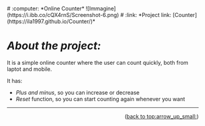 <div id="top"></div>
<br />
<div align="center">
  </a>
  <p align="center">
  </p>
</div>
# :computer: *Online Counter*
![Immagine](https://i.ibb.co/cQX4rnS/Screenshot-6.png)
# :link: *Project link: [Counter](https://ila1997.github.io/Counter/)*

# *About the project:*
It is a simple online counter where the user can count quickly, both from laptot and mobile. 

It has:
- *Plus and minus*, so you can increase or decrease
- *Reset* function, so you can start counting again whenever you want
______
<p align="right">(<a href="#top">back to top:arrow_up_small:</a>)</p>
